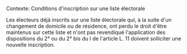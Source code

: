 Contexte: Conditions d'inscription sur une liste électorale

Les électeurs déjà inscrits sur une liste électorale qui, à la suite d'un changement de domicile ou de résidence, ont perdu le droit d'être maintenus sur cette liste et n'ont pas revendiqué l'application des dispositions du 2° ou du 2° bis du I de l'article L. 11 doivent solliciter une nouvelle inscription.